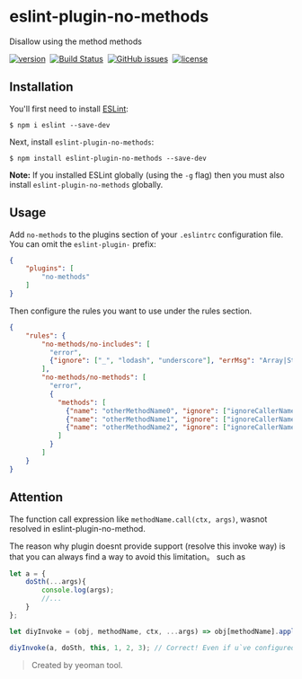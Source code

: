 # eslint-plugin-no-methods

Disallow using the method methods

[![version](https://img.shields.io/npm/v/eslint-plugin-no-methods.svg "version")](https://www.npmjs.com/package/eslint-plugin-no-methods)&nbsp;
[![Build Status](https://img.shields.io/travis/Froguard/eslint-plugin-no-methods.svg)](https://travis-ci.org/Froguard/eslint-plugin-no-methods)&nbsp;
[![GitHub issues](https://img.shields.io/github/issues/Froguard/eslint-plugin-no-methods.svg)](https://github.com/Froguard/eslint-plugin-no-methods/issues?q=is%3Aopen+is%3Aissue)&nbsp;
[![license](https://img.shields.io/github/license/froguard/eslint-plugin-no-methods.svg)](https://github.com/froguard/eslint-plugin-no-methods/blob/master/LICENSE)


## Installation

You'll first need to install [ESLint](http://eslint.org):

```
$ npm i eslint --save-dev
```

Next, install `eslint-plugin-no-methods`:

```
$ npm install eslint-plugin-no-methods --save-dev
```

**Note:** If you installed ESLint globally (using the `-g` flag) then you must also install `eslint-plugin-no-methods` globally.

## Usage

Add `no-methods` to the plugins section of your `.eslintrc` configuration file. You can omit the `eslint-plugin-` prefix:

```json
{
    "plugins": [
        "no-methods"
    ]
}
```

Then configure the rules you want to use under the rules section.

```json
{
    "rules": {
        "no-methods/no-includes": [
          "error", 
          {"ignore": ["_", "lodash", "underscore"], "errMsg": "Array|String.includes is not supported!"}
        ],
        "no-methods/no-methods": [
          "error", 
          {
            "methods": [
              {"name": "otherMethodName0", "ignore": ["ignoreCallerName"], "errMsg": "otherMethodName0 is not supported!"},
              {"name": "otherMethodName1", "ignore": ["ignoreCallerName"], "errMsg": "otherMethodName1 is not supported!"},
              {"name": "otherMethodName2", "ignore": ["ignoreCallerName"], "errMsg": "otherMethodName2 is not supported!"}
            ]
          }
        ]
    }
}
```

## Attention

The function call expression like `methodName.call(ctx, args)`, wasnot resolved in eslint-plugin-no-method.

The reason why plugin doesnt provide support (resolve this invoke way) is that you can always find a way to avoid this limitation。 such as

```js
let a = {
    doSth(...args){
        console.log(args);
        //...
    }
};

let diyInvoke = (obj, methodName, ctx, ...args) => obj[methodName].apply(ctx, args);

diyInvoke(a, doSth, this, 1, 2, 3); // Correct! Even if u`ve configured 'forbidden a.doSth()' in eslint-plugin-no-methods  
```   

> Created by yeoman tool.
